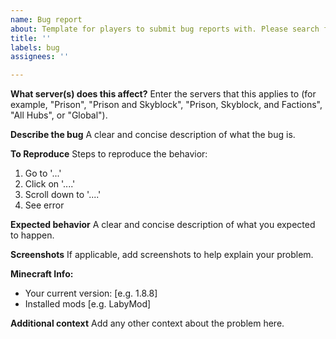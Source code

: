 ```yaml
---
name: Bug report
about: Template for players to submit bug reports with. Please search for existing issues first!
title: ''
labels: bug
assignees: ''

---
```


**What server(s) does this affect?**
Enter the servers that this applies to (for example, "Prison", "Prison and Skyblock", "Prison, Skyblock, and Factions", "All Hubs", or "Global").

**Describe the bug**
A clear and concise description of what the bug is.

**To Reproduce**
Steps to reproduce the behavior:
1. Go to '...'
2. Click on '....'
3. Scroll down to '....'
4. See error

**Expected behavior**
A clear and concise description of what you expected to happen.

**Screenshots**
If applicable, add screenshots to help explain your problem.

**Minecraft Info:**
 - Your current version: [e.g. 1.8.8]
 - Installed mods [e.g. LabyMod]

**Additional context**
Add any other context about the problem here.
